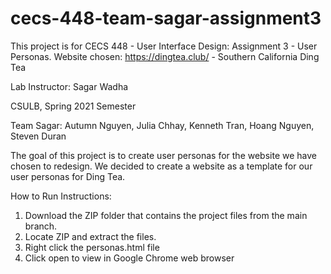 # cecs-448-team-sagar-assignment3
This project is for CECS 448 - User Interface Design: Assignment 3 - User Personas.
Website chosen: https://dingtea.club/ - Southern California Ding Tea

Lab Instructor: Sagar Wadha

CSULB, Spring 2021 Semester

Team Sagar: Autumn Nguyen, Julia Chhay, Kenneth Tran, Hoang Nguyen, Steven Duran

The goal of this project is to create user personas for the website we have chosen to redesign. We decided to create a website as a template for our user personas for Ding Tea.

How to Run Instructions:

1. Download the ZIP folder that contains the project files from the main branch.
2. Locate ZIP and extract the files.
3. Right click the personas.html file
4. Click open to view in Google Chrome web browser
